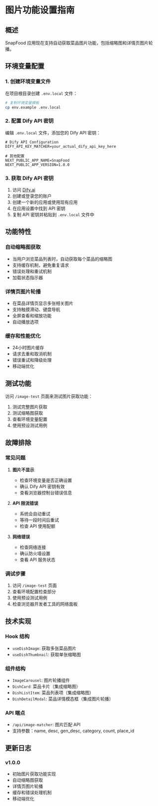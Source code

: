 # 图片功能设置指南

## 概述

SnapFood 应用现在支持自动获取菜品图片功能，包括缩略图和详情页图片轮播。

## 环境变量配置

### 1. 创建环境变量文件

在项目根目录创建 `.env.local` 文件：

```bash
# 复制环境变量模板
cp env.example .env.local
```

### 2. 配置 Dify API 密钥

编辑 `.env.local` 文件，添加您的 Dify API 密钥：

```env
# Dify API Configuration
DIFY_API_KEY_MATCHER=your_actual_dify_api_key_here

# 其他配置
NEXT_PUBLIC_APP_NAME=SnapFood
NEXT_PUBLIC_APP_VERSION=1.0.0
```

### 3. 获取 Dify API 密钥

1. 访问 [Dify.ai](https://dify.ai)
2. 创建或登录您的账户
3. 创建一个新的应用或使用现有应用
4. 在应用设置中找到 API 密钥
5. 复制 API 密钥并粘贴到 `.env.local` 文件中

## 功能特性

### 自动缩略图获取

- 当用户浏览菜品列表时，自动获取每个菜品的缩略图
- 支持缓存机制，避免重复请求
- 错误处理和重试机制
- 加载状态指示器

### 详情页图片轮播

- 在菜品详情页显示多张相关图片
- 支持触摸滑动、键盘导航
- 全屏查看和缩放功能
- 自动播放选项

### 缓存和性能优化

- 24小时图片缓存
- 请求去重和取消机制
- 错误重试和降级处理
- 移动端优化

## 测试功能

访问 `/image-test` 页面来测试图片获取功能：

1. 测试完整图片获取
2. 测试缩略图获取
3. 查看环境变量配置
4. 使用预设测试用例

## 故障排除

### 常见问题

1. **图片不显示**

   - 检查环境变量是否正确设置
   - 确认 Dify API 密钥有效
   - 查看浏览器控制台错误信息

2. **API 限流错误**

   - 系统会自动重试
   - 等待一段时间后重试
   - 检查 API 使用配额

3. **网络错误**
   - 检查网络连接
   - 确认防火墙设置
   - 查看 API 服务状态

### 调试步骤

1. 访问 `/image-test` 页面
2. 查看环境配置检查部分
3. 使用预设测试用例
4. 检查浏览器开发者工具的网络面板

## 技术实现

### Hook 结构

- `useDishImage`: 获取多张菜品图片
- `useDishThumbnail`: 获取单张缩略图

### 组件结构

- `ImageCarousel`: 图片轮播组件
- `DishCard`: 菜品卡片（集成缩略图）
- `DishListItem`: 菜品列表项（集成缩略图）
- `DishDetailModal`: 菜品详情模态框（集成图片轮播）

### API 端点

- `/api/image-matcher`: 图片匹配 API
- 支持参数：name, desc, gen_desc, category, count, place_id

## 更新日志

### v1.0.0

- 初始图片获取功能实现
- 自动缩略图获取
- 详情页图片轮播
- 缓存和错误处理机制
- 移动端优化
